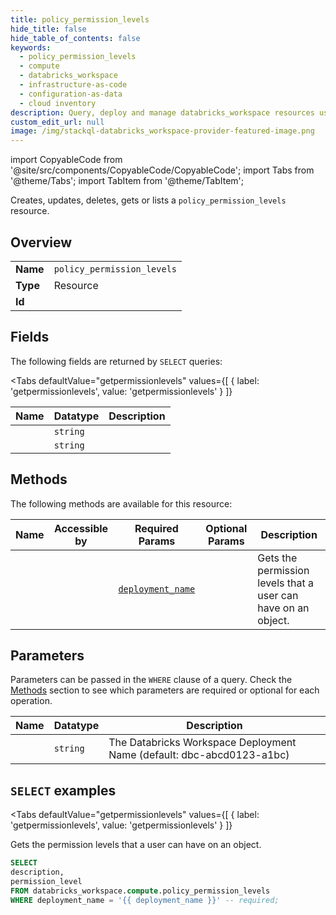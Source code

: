 ```yaml
--- 
title: policy_permission_levels
hide_title: false
hide_table_of_contents: false
keywords:
  - policy_permission_levels
  - compute
  - databricks_workspace
  - infrastructure-as-code
  - configuration-as-data
  - cloud inventory
description: Query, deploy and manage databricks_workspace resources using SQL
custom_edit_url: null
image: /img/stackql-databricks_workspace-provider-featured-image.png
---
```


import CopyableCode from '@site/src/components/CopyableCode/CopyableCode';
import Tabs from '@theme/Tabs';
import TabItem from '@theme/TabItem';

Creates, updates, deletes, gets or lists a <code>policy_permission_levels</code> resource.

## Overview
<table><tbody>
<tr><td><b>Name</b></td><td><code>policy_permission_levels</code></td></tr>
<tr><td><b>Type</b></td><td>Resource</td></tr>
<tr><td><b>Id</b></td><td><CopyableCode code="databricks_workspace.compute.policy_permission_levels" /></td></tr>
</tbody></table>

## Fields

The following fields are returned by `SELECT` queries:

<Tabs
    defaultValue="getpermissionlevels"
    values={[
        { label: 'getpermissionlevels', value: 'getpermissionlevels' }
    ]}
>
<TabItem value="getpermissionlevels">

<table>
<thead>
    <tr>
    <th>Name</th>
    <th>Datatype</th>
    <th>Description</th>
    </tr>
</thead>
<tbody>
<tr>
    <td><CopyableCode code="description" /></td>
    <td><code>string</code></td>
    <td></td>
</tr>
<tr>
    <td><CopyableCode code="permission_level" /></td>
    <td><code>string</code></td>
    <td></td>
</tr>
</tbody>
</table>
</TabItem>
</Tabs>

## Methods

The following methods are available for this resource:

<table>
<thead>
    <tr>
    <th>Name</th>
    <th>Accessible by</th>
    <th>Required Params</th>
    <th>Optional Params</th>
    <th>Description</th>
    </tr>
</thead>
<tbody>
<tr>
    <td><a href="#getpermissionlevels"><CopyableCode code="getpermissionlevels" /></a></td>
    <td><CopyableCode code="select" /></td>
    <td><a href="#parameter-deployment_name"><code>deployment_name</code></a></td>
    <td></td>
    <td>Gets the permission levels that a user can have on an object.</td>
</tr>
</tbody>
</table>

## Parameters

Parameters can be passed in the `WHERE` clause of a query. Check the [Methods](#methods) section to see which parameters are required or optional for each operation.

<table>
<thead>
    <tr>
    <th>Name</th>
    <th>Datatype</th>
    <th>Description</th>
    </tr>
</thead>
<tbody>
<tr id="parameter-deployment_name">
    <td><CopyableCode code="deployment_name" /></td>
    <td><code>string</code></td>
    <td>The Databricks Workspace Deployment Name (default: dbc-abcd0123-a1bc)</td>
</tr>
</tbody>
</table>

## `SELECT` examples

<Tabs
    defaultValue="getpermissionlevels"
    values={[
        { label: 'getpermissionlevels', value: 'getpermissionlevels' }
    ]}
>
<TabItem value="getpermissionlevels">

Gets the permission levels that a user can have on an object.

```sql
SELECT
description,
permission_level
FROM databricks_workspace.compute.policy_permission_levels
WHERE deployment_name = '{{ deployment_name }}' -- required;
```
</TabItem>
</Tabs>
